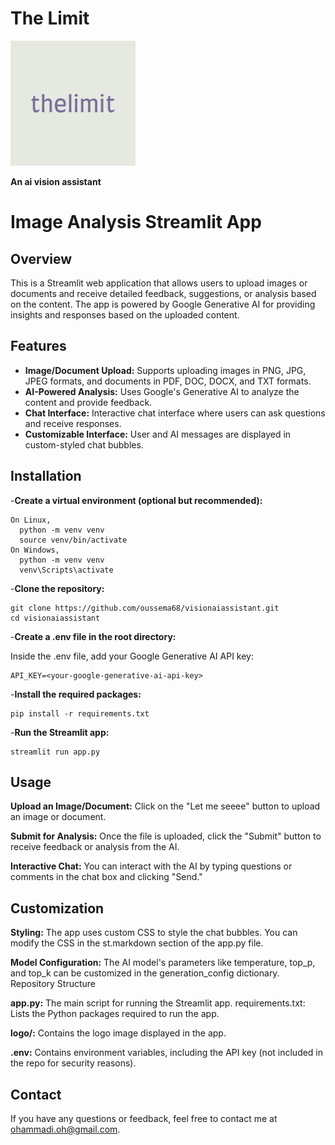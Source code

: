 
# The Limit

<img src="https://github.com/oussema68/visionaiassistant/blob/master/logo/logo.png" alt="Logo" width="200"/>

**An ai vision assistant**

# Image Analysis Streamlit App

## Overview

This is a Streamlit web application that allows users to upload images or documents and receive detailed feedback, suggestions, or analysis based on the content. The app is powered by Google Generative AI for providing insights and responses based on the uploaded content.

## Features

- **Image/Document Upload:** Supports uploading images in PNG, JPG, JPEG formats, and documents in PDF, DOC, DOCX, and TXT formats.
- **AI-Powered Analysis:** Uses Google's Generative AI to analyze the content and provide feedback.
- **Chat Interface:** Interactive chat interface where users can ask questions and receive responses.
- **Customizable Interface:** User and AI messages are displayed in custom-styled chat bubbles.

## Installation

-**Create a virtual environment (optional but recommended):**

    On Linux,
      python -m venv venv
      source venv/bin/activate  
    On Windows, 
      python -m venv venv
      venv\Scripts\activate


-**Clone the repository:**

    

    git clone https://github.com/oussema68/visionaiassistant.git
    cd visionaiassistant
-**Create a .env file in the root directory:**

Inside the .env file, add your Google Generative AI API key:


    API_KEY=<your-google-generative-ai-api-key>
-**Install the required packages:**


    pip install -r requirements.txt

-**Run the Streamlit app:**

    streamlit run app.py


## Usage

**Upload an Image/Document:** Click on the "Let me seeee" button to upload an image or document.

**Submit for Analysis:** Once the file is uploaded, click the "Submit" button to receive feedback or analysis from the AI.

**Interactive Chat:** You can interact with the AI by typing questions or comments in the chat box and clicking "Send."

## Customization

**Styling:** The app uses custom CSS to style the chat bubbles. You can modify the CSS in the st.markdown section of the app.py file.

**Model Configuration:** The AI model's parameters like temperature, top_p, and top_k can be customized in the generation_config dictionary.
Repository Structure

**app.py:** The main script for running the Streamlit app.
requirements.txt: Lists the Python packages required to run the app.

**logo/:** Contains the logo image displayed in the app.

**.env:** Contains environment variables, including the API key (not included in the repo for security reasons).



## Contact
If you have any questions or feedback, feel free to contact me at ohammadi.oh@gmail.com.


